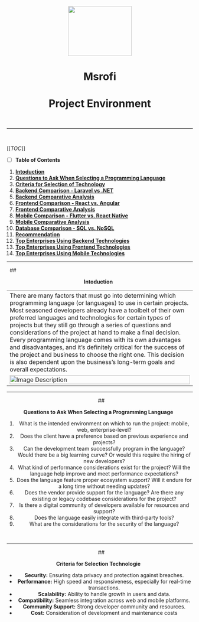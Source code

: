 <center><B style="font-weight:normal"  id="docs-internal-guid-88eb3a6e-7fff-6560-735f-92eeb7b99b7f"><IMG  width="172px;"  height="135px;"  src="https://lh7-rt.googleusercontent.com/slidesz/AGV_vUcbYALXQ2BHaYwmVshHOCStOtfO4jBpvWQB2iQZaR1E-7h5JUv1i1Who3en1kVbwb1OoXrq3Fr5O_VHuUgfd-G11gZk9tsdnbtHiSKDS_CLErtRDFT3rzR447IfFWsd_p6bAMRO4GJQP2CWDLeRqJZci3yyAWyC=nw?key=odTb1V5iSZqGGUr2xPdZaw"/></B>
<strong>
<h1>Msrofi</h1>
<h1>Project Environment</h1>
</strong>

</center>
&nbsp;

---

&nbsp;

[[_TOC_]]


- [ ] **Table of Contents**

1. **[Intoduction](#%3Ccenter%3E-**intoduction**)**
2. **[Questions to Ask When Selecting a Programming Language](#%3Ccenter%3E-**questions-to-ask-when-selecting-a-programming-language**)**
3. **[Criteria for Selection of Technology](#%3Ccenter%3E-**criteria-for-selection-technologie**)**
4. **[Backend Comparison - Laravel vs .NET](#backend-comparison---laravel-vs-dotnet)**
5. **[Backend Comparative Analysis](#backend-comparative-analysis)**
6. **[Frontend Comparison - React vs. Angular](#frontend-comparison---react-vs-angular)**
7. **[Frontend Comparative Analysis](#frontend-comparative-analysis)**
8. **[Mobile Comparison - Flutter vs. React Native](#mobile-comparison---flutter-vs-react-native)**
9. **[Mobile Comparative Analysis](#mobile-comparative-analysis)**
10. **[Database Comparison - SQL vs. NoSQL](#database-comparison---sql-vs-nosql)**
11. **[Recommendation](#recommendation)**
12. **[Top Enterprises Using Backend Technologies](#top-enterprises-using-backend-technologies)**
13. **[Top Enterprises Using Frontend Technologies](#top-enterprises-using-frontend-technologies)**
14. **[Top Enterprises Using Mobile Technologies](#top-enterprises-using-mobile-technologies)**
&nbsp;


---

&nbsp;
##<center> **Intoduction**
&nbsp;
<table>
  <tr>
    <td style="vertical-align: top;">There are many factors that must go into determining which programming language (or languages) to use in certain projects. Most seasoned developers already have a toolbelt of their own preferred languages and technologies for certain types of projects but they still go through a series of questions and considerations of the project at hand to make a final decision.
Every programming language comes with its own advantages and disadvantages, and it’s definitely critical for the success of the project and business to choose the right one. This decision is also dependent upon the business’s long-term goals and overall expectations.</td>
    
  </tr>
<tr>
<td><img src="https://lh7-rt.googleusercontent.com/slidesz/AGV_vUf8dKl3RhQs4EIPXMFctn2bpPFaIuWvwoBdhA_vHyYhNxLpZJdWYPm06oD_DMQ1xszkC_tUGNUCvuyreyKjwC2qBJH-flQcSHCsa6lCJyJ-Eml1iuyMQp-QJv_E2-rXMLnkcXQL4dA0FOxa60XwjFak65eL5eY2=nw?key=odTb1V5iSZqGGUr2xPdZaw" alt="Image Description" style="width:100%"></td>
</tr>
</table>

---


&nbsp;
##<center> **Questions to Ask When Selecting a Programming Language**
&nbsp;
1. What is the intended environment on which to run the project: mobile, web, enterprise-level?
1. Does the client have a preference based on previous experience and projects?
1. Can the development team successfully program in the language? Would there be a big learning curve? Or would this require the hiring of new developers?
1. What kind of performance considerations exist for the project? Will the language help improve and meet performance expectations?
1. Does the language feature proper ecosystem support? Will it endure for a long time without needing updates?
1. Does the vendor provide support for the language? Are there any existing or legacy codebase considerations for the project?
1. Is there a digital community of developers available for resources and support?
1. Does the language easily integrate with third-party tools?
1. What are the considerations for the security of the language?

&nbsp;

---


&nbsp;
##<center> **Criteria for Selection Technologie**
&nbsp;

- **Security:** Ensuring data privacy and protection against breaches.
- **Performance:** High speed and responsiveness, especially for real-time transactions.
- **Scalability:** Ability to handle growth in users and data.
- **Compatibility:** Seamless integration across web and mobile platforms.
- **Community Support:** Strong developer community and resources.
- **Cost:** Consideration of development and maintenance costs













